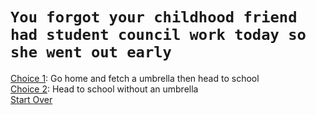 # ```You forgot your childhood friend had student council work today so she went out early```  
[Choice 1](umbrella.md): Go home and fetch a umbrella then head to school  
[Choice 2](noumbrella.md): Head to school without an umbrella  
[Start Over](../start.md)